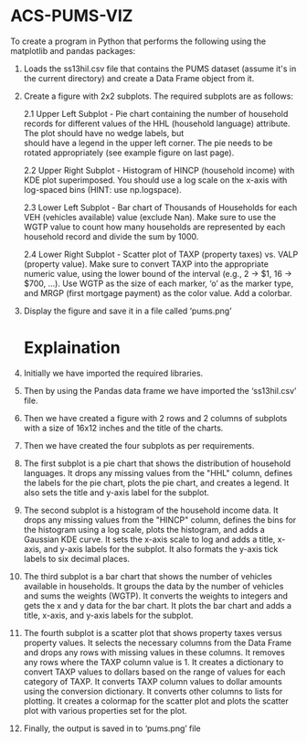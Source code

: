 # ACS-PUMS-VIZ

To create a program in Python that performs the following using the matplotlib and pandas packages:

1. Loads the ss13hil.csv file that contains the PUMS dataset (assume it's in the current directory) and create a Data Frame object from it. 

2. Create a figure with 2x2 subplots. The required subplots are as follows: 

     2.1 Upper Left Subplot - Pie chart containing the number of household records for different values of the HHL (household language) attribute. The plot should have no wedge labels, but     
         should have a legend in the upper left corner. The pie needs to be rotated appropriately (see example figure on last page).
   
     2.2 Upper Right Subplot - Histogram of HINCP (household income) with KDE plot superimposed. You should use a log scale on the x-axis with log-spaced bins (HINT: use np.logspace). 

     2.3 Lower Left Subplot - Bar chart of Thousands of Households for each VEH (vehicles available) value (exclude Nan). Make sure to use the WGTP value to count how many households are 
         represented by each household record and divide the sum by 1000. 

     2.4 Lower Right Subplot - Scatter plot of TAXP (property taxes) vs. VALP (property value). Make sure to convert TAXP into the appropriate numeric value, using the lower bound of the 
         interval (e.g., 2 -> $1, 16 -> $700, …). Use WGTP as the size of each marker, ‘o’ as the marker type, and MRGP (first mortgage payment) as the color value. Add a colorbar. 

3. Display the figure and save it in a file called ‘pums.png’

   # Explaination

1. Initially we have imported the required libraries.

2. Then by using the Pandas data frame we have imported the ‘ss13hil.csv’ file.

3. Then we have created a figure with 2 rows and 2 columns of subplots with a size of 16x12 inches and the title of the charts.

4. Then we have created the four subplots as per requirements.    

5. The first subplot is a pie chart that shows the distribution of household languages. It drops any missing values from the "HHL" column, defines the labels for the pie chart, plots the pie 
   chart, and creates a legend. It also sets the title and y-axis label for the subplot.

6. The second subplot is a histogram of the household income data. It drops any missing values from the "HINCP" column, defines the bins for the histogram using a log scale, plots the 
   histogram, and adds a Gaussian KDE curve. It sets the x-axis scale to log and adds a title, x-axis, and y-axis labels for the subplot. It also formats the y-axis tick labels to six decimal 
   places. 

7. The third subplot is a bar chart that shows the number of vehicles available in households. It groups the data by the number of vehicles and sums the weights (WGTP). It converts the weights 
   to integers and gets the x and y data for the bar chart. It plots the bar chart and adds a title, x-axis, and y-axis labels for the subplot. 

8. The fourth subplot is a scatter plot that shows property taxes versus property values. It selects the necessary columns from the Data Frame and drops any rows with missing values in these 
   columns. It removes any rows where the TAXP column value is 1. It creates a dictionary to convert TAXP values to dollars based on the range of values for each category of TAXP. It converts 
   TAXP column values to dollar amounts using the conversion dictionary. It converts other columns to lists for plotting. It creates a colormap for the scatter plot and plots the scatter plot 
   with various properties set for the plot.

9. Finally, the output is saved in to ‘pums.png’ file


